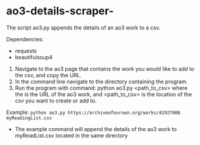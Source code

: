 # ao3-details-scraper-

The script ao3.py appends the details of an ao3 work to a csv. 

Dependencies:  
- requests
- beautifulsoup4

1. Navigate to the ao3 page that contains the work you would like to add to the csv, and copy the URL.
2. In the command line navigate to the directory containing the program. 
3. Run the program with command: python ao3.py <URL> <path_to_csv>
	where the <URL> is the URL of the ao3 work, and <path_to_csv> is the location of the csv you want to create or add to.

Example: `python ao3.py https://archiveofourown.org/works/42927006 myReadingList.csv`
	
- The example command will append the details of the ao3 work to myReadList.csv located in the same directory
